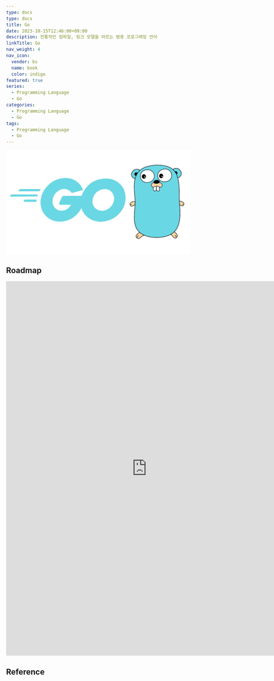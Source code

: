 ```yaml
---
type: docs
type: docs
title: Go
date: 2023-10-15T12:46:00+09:00
description: 전통적인 컴파일, 링크 모델을 따르는 범용 프로그래밍 언어
linkTitle: Go
nav_weight: 4
nav_icon:
  vendor: bs
  name: book
  color: indigo
featured: true
series:
  - Programming Language
  - Go
categories:
  - Programming Language
  - Go
tags:
  - Programming Language
  - Go
---
```


![Go Lang](go-lang.png#center)

## Roadmap

<p align="center">
<iframe width="768" height="1024" src="https://roadmap.sh/golang?s=652b754df43a58c923ce9d26" frameborder="0" allow="accelerometer; autoplay; encrypted-media; gyroscope; picture-in-picture" allowfullscreen></iframe>
</p>

## Reference
